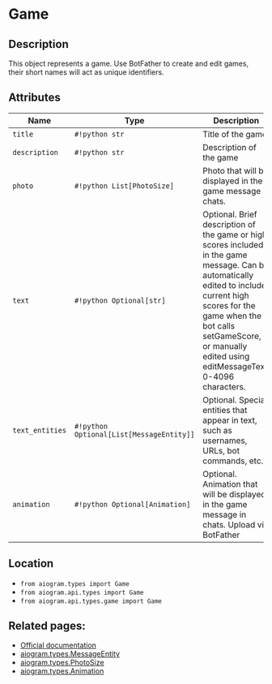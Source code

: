 # Game

## Description

This object represents a game. Use BotFather to create and edit games, their short names will act as unique identifiers.


## Attributes

| Name | Type | Description |
| - | - | - |
| `title` | `#!python str` | Title of the game |
| `description` | `#!python str` | Description of the game |
| `photo` | `#!python List[PhotoSize]` | Photo that will be displayed in the game message in chats. |
| `text` | `#!python Optional[str]` | Optional. Brief description of the game or high scores included in the game message. Can be automatically edited to include current high scores for the game when the bot calls setGameScore, or manually edited using editMessageText. 0-4096 characters. |
| `text_entities` | `#!python Optional[List[MessageEntity]]` | Optional. Special entities that appear in text, such as usernames, URLs, bot commands, etc. |
| `animation` | `#!python Optional[Animation]` | Optional. Animation that will be displayed in the game message in chats. Upload via BotFather |



## Location

- `from aiogram.types import Game`
- `from aiogram.api.types import Game`
- `from aiogram.api.types.game import Game`

## Related pages:

- [Official documentation](https://core.telegram.org/bots/api#game)
- [aiogram.types.MessageEntity](../types/message_entity.md)
- [aiogram.types.PhotoSize](../types/photo_size.md)
- [aiogram.types.Animation](../types/animation.md)
